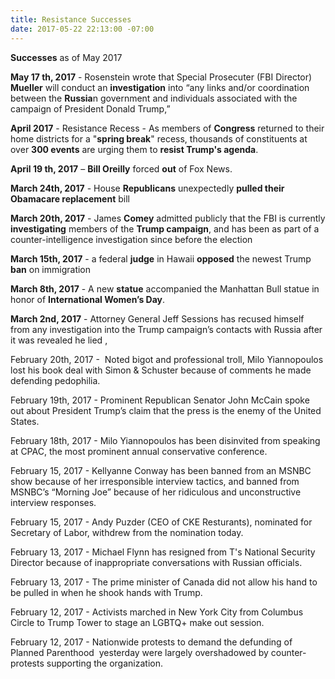 ```yaml
---
title: Resistance Successes
date: 2017-05-22 22:13:00 -07:00
---
```


**Successes** as of May 2017

**May 17 th, 2017** - Rosenstein wrote that Special Prosecuter (FBI Director) **Mueller** will conduct an **investigation** into “any links and/or coordination between the **Russia**n government and individuals associated with the campaign of President Donald Trump,” 

**April 2017** - Resistance Recess - As members of **Congress** returned to their home districts for a "**spring break**" recess, thousands of constituents at over **300 events** are urging them to **resist Trump's agenda**.

**April 19 th, 2017** – **Bill Oreilly** forced **out** of Fox News.

**March 24th, 2017** - House **Republicans** unexpectedly **pulled their Obamacare replacement** bill  

**March 20th, 2017** - James **Comey** admitted publicly that the FBI is currently **investigating** members of the **Trump campaign**, and has been as part of a counter-intelligence investigation since before the election 

**March 15th, 2017** - a federal **judge** in Hawaii **opposed** the newest Trump **ban** on immigration 

**March 8th, 2017** - A new **statue** accompanied the Manhattan Bull statue in honor of **International Women’s Day**.  

**March 2nd, 2017** - Attorney General Jeff Sessions has recused himself from any investigation into the Trump campaign’s contacts with Russia after it was revealed he lied ,

February 20th, 2017 -  Noted bigot and professional troll, Milo Yiannopoulos lost his book deal with Simon & Schuster because of comments he made defending pedophilia. 

February 19th, 2017 - Prominent Republican Senator John McCain spoke out about President Trump’s claim that the press is the enemy of the United States. 

February 18th, 2017 - Milo Yiannopoulos has been disinvited from speaking at CPAC, the most prominent annual conservative conference. 

February 15, 2017 - Kellyanne Conway has been banned from an MSNBC show because of her irresponsible interview tactics, and banned from MSNBC’s “Morning Joe” because of her ridiculous and unconstructive interview responses. 

February 15, 2017 - Andy Puzder (CEO of CKE Resturants), nominated for Secretary of Labor, withdrew from the nomination today. 

February 13, 2017 - Michael Flynn has resigned from T's National Security Director because of inappropriate conversations with Russian officials.

February 13, 2017 - The prime minister of Canada did not allow his hand to be pulled in when he shook hands with Trump.

February 12, 2017 - Activists marched in New York City from Columbus Circle to Trump Tower to stage an LGBTQ+ make out session.

February 12, 2017 - Nationwide protests to demand the defunding of Planned Parenthood  yesterday were largely overshadowed by counter-protests supporting the organization.

